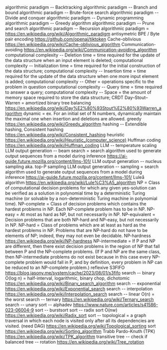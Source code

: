 algorithmic paradigm -- Backtracking
algorithmic paradigm -- Branch and bound
algorithmic paradigm -- Brute-force search
algorithmic paradigm -- Divide and conquer
algorithmic paradigm -- Dynamic programming
algorithmic paradigm -- Greedy algorithm
algorithmic paradigm -- Prune and search
algorithmic paradigm -- Recursion
algorithmic paradigm = https://en.wikipedia.org/wiki/Algorithmic_paradigm
antisymetric
BPE / Byte pair encoding https://github.com/openai/tiktoken
Cache-oblivious https://en.wikipedia.org/wiki/Cache-oblivious_algorithm
Communication-avoiding https://en.wikipedia.org/wiki/Communication-avoiding_algorithm
computational complexity -- Deletion time = time required for the update of the data structure when an input element is deleted;
computational complexity -- Initialization time = time required for the initial construction of the data structure;
computational complexity -- Insertion time = time required for the update of the data structure when one more input element is added;
computational complexity -- Other = operations specific to the problem in question
computational complexity -- Query time = time required to answer a query;
computational complexity -- Space = the amount of memory space required to store the data structure;
CRDT
Day–Stout–Warren = amortized binary tree balancing https://en.wikipedia.org/wiki/Day%E2%80%93Stout%E2%80%93Warren_algorithm
dynamic = ex. For an initial set of N numbers, dynamically maintain the maximal one when insertion and deletions are allowed.
greedy https://en.wikipedia.org/wiki/Greedy_algorithm
hashing -- Extendible hashing, Consistent hashing https://en.wikipedia.org/wiki/Consistent_hashing
heuristic https://en.wikipedia.org/wiki/Heuristic_(computer_science)
Huffman coding https://en.wikipedia.org/wiki/Huffman_coding
LLM -- temperature scaling
LLM output generation -- beam search = search algorithm used to generate output sequences from a model during inference https://ai-guide.future.mozilla.org/content/llms-101/
LLM output generation -- nucleus sampling aka. top-P sampling
LLM output generation -- sampling = search algorithm used to generate output sequences from a model during inference https://ai-guide.future.mozilla.org/content/llms-101/
Luleå algorithm https://en.wikipedia.org/wiki/Lule%C3%A5_algorithm
NP = Class of computational decision problems for which any given yes-solution can be verified as a solution in polynomial time by a deterministic Turing machine (or solvable by a non-deterministic Turing machine in polynomial time).
NP-complete = Class of decision problems which contains the hardest problems in NP. Each NP-complete problem has to be in NP.
NP-easy = At most as hard as NP, but not necessarily in NP.
NP-equivalent = Decision problems that are both NP-hard and NP-easy, but not necessarily in NP.
NP-hard = Class of problems which are at least as hard as the hardest problems in NP. Problems that are NP-hard do not have to be elements of NP; indeed, they may not even be decidable.
NP-hardness https://en.wikipedia.org/wiki/NP-hardness
NP-intermediate = If P and NP are different, then there exist decision problems in the region of NP that fall between P and the NP-complete problems. (If P and NP are the same class, then NP-intermediate problems do not exist because in this case every NP-complete problem would fall in P, and by definition, every problem in NP can be reduced to an NP-complete problem.)
reflexive
S3FIFO https://blog.jasony.me/system/cache/2023/08/01/s3fifo
search -- binary O(log n) = half-interval, logarithmic, binary chop, dichotomic https://en.wikipedia.org/wiki/Binary_search_algorithm
search -- exponential https://en.wikipedia.org/wiki/Exponential_search
search -- interpolation https://en.wikipedia.org/wiki/Interpolation_search
search -- linear O(n) = the worst
search -- ternary https://en.wikipedia.org/wiki/Ternary_search
search -- unary
sort -- alphadev https://www.nature.com/articles/s41586-023-06004-9
sort -- burstsort
sort -- radix sort O(nw) https://en.wikipedia.org/wiki/Radix_sort
sort -- topological = a graph traversal in which each node is visited only after all its dependencies are visited. (need DAG) https://en.wikipedia.org/wiki/Topological_sorting
sort https://en.wikipedia.org/wiki/Sorting_algorithm
Trabb Pardo-Knuth (TPK) https://en.wikipedia.org/wiki/TPK_algorithm
transitive
tree -- check if balanced
tree -- rotation https://en.wikipedia.org/wiki/Tree_rotation
